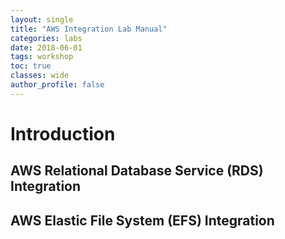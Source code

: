 ```yaml
---
layout: single
title: "AWS Integration Lab Manual"
categories: labs
date: 2018-06-01
tags: workshop
toc: true
classes: wide
author_profile: false
---
```

# Introduction

## AWS Relational Database Service (RDS) Integration

## AWS Elastic File System (EFS) Integration